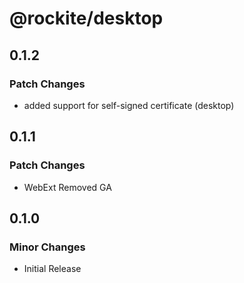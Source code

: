 # @rockite/desktop

## 0.1.2

### Patch Changes

- added support for self-signed certificate (desktop)

## 0.1.1

### Patch Changes

- WebExt Removed GA

## 0.1.0

### Minor Changes

- Initial Release
